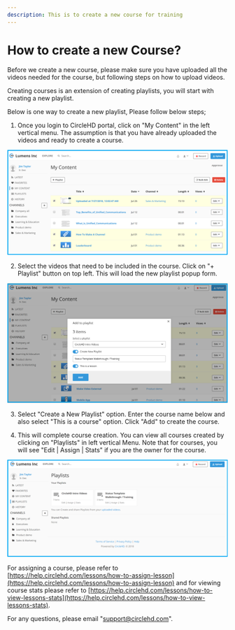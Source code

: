 ```yaml
---
description: This is to create a new course for training
---
```


# How to create a new Course?

Before we create a new course, please make sure you have uploaded all the videos needed for the course, but following steps on how to upload videos.

Creating courses is an extension of creating playlists, you will start with creating a new playlist. 

Below is one way to create a new playlist, Please follow below steps;

1. Once you login to CircleHD portal, click on "My Content" in the left vertical menu. The assumption is that you have already uploaded the videos and ready to create a course. 

![](../.gitbook/assets/mycontent-view.png)

2. Select the videos that need to be included in the course. Click on "+ Playlist" button on top left. This will load the new playlist popup form.

![](../.gitbook/assets/creating-lessons.png)

3. Select "Create a New Playlist" option. Enter the course name below and also select "This is a course" option. Click "Add" to create the course.

4. This will complete course creation. You can view all courses created by clicking on "Playlists" in left vertical Menu. Note that for courses, you will see "Edit \| Assign \| Stats" if you are the owner for the course.

![](../.gitbook/assets/playlists-view.png)

For assigning a course, please refer to [https://help.circlehd.com/lessons/how-to-assign-lesson](https://help.circlehd.com/lessons/how-to-assign-lesson) and for viewing course stats please refer to [https://help.circlehd.com/lessons/how-to-view-lessons-stats](https://help.circlehd.com/lessons/how-to-view-lessons-stats).

For any questions, please email "support@circlehd.com".

